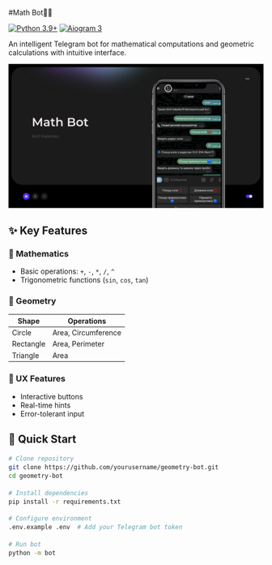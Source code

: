 #Math Bot🤖📐

[![Python 3.9+](https://img.shields.io/badge/Python-3.9+-blue?logo=python)](https://python.org)
[![Aiogram 3](https://img.shields.io/badge/Aiogram-3.x-blue?logo=telegram)](https://docs.aiogram.dev/)

An intelligent Telegram bot for mathematical computations and geometric calculations with intuitive interface.

![Math Bot Preview](https://github.com/Kirill1922363/Math-Bot/blob/main/math-bot.png)

## ✨ Key Features

### 🧮 Mathematics
- Basic operations: `+`, `-`, `*`, `/`, `^` 
- Trigonometric functions (`sin`, `cos`, `tan`)

### 📐 Geometry
| Shape         | Operations                  |
|---------------|----------------------------|
| Circle        | Area, Circumference        |
| Rectangle     | Area, Perimeter            |
| Triangle      | Area                       |

### 💎 UX Features
- Interactive buttons
- Real-time hints
- Error-tolerant input

## 🚀 Quick Start

```bash
# Clone repository
git clone https://github.com/yourusername/geometry-bot.git
cd geometry-bot

# Install dependencies
pip install -r requirements.txt

# Configure environment
.env.example .env  # Add your Telegram bot token

# Run bot
python -m bot


